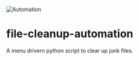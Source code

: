 ![Automation](https://github.com/Neill-Erasmus/file-cleanup-automation/assets/141222943/f27daf4f-71de-4e76-a447-e814e7e829c8)

# file-cleanup-automation
 A menu drivern python script to clear up junk files.
